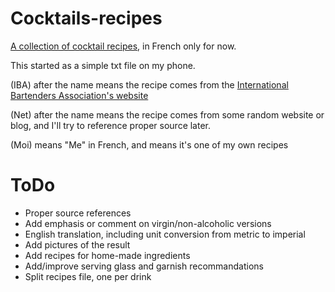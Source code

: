 # Cocktails-recipes

[A collection of cocktail recipes](Cocktails.md), in French only for now.

This started as a simple txt file on my phone. 

(IBA) after the name means the recipe comes from the [International Bartenders Association's website](https://iba-world.com/) 

(Net) after the name means the recipe comes from some random website or blog, and I'll try to reference proper source later.

(Moi) means "Me" in French, and means it's one of my own recipes


# ToDo

* Proper source references
* Add emphasis or comment on virgin/non-alcoholic versions
* English translation, including unit conversion from metric to imperial 
* Add pictures of the result
* Add recipes for home-made ingredients
* Add/improve serving glass and garnish recommandations 
* Split recipes file, one per drink
